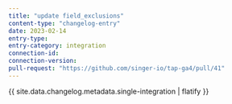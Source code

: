 ```yaml
---
title: "update field_exclusions"
content-type: "changelog-entry"
date: 2023-02-14
entry-type: 
entry-category: integration
connection-id: 
connection-version: 
pull-request: "https://github.com/singer-io/tap-ga4/pull/41"
---
```

{{ site.data.changelog.metadata.single-integration | flatify }}